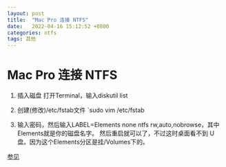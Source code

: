 ```yaml
---
layout: post
title:  "Mac Pro 连接 NTFS"
date:   2022-04-16 15:12:52 +0800
categories: ntfs
tags: 其他
---
```



# Mac Pro 连接 NTFS


1. 插入磁盘
打开Terminal，输入diskutil list

2. 创建(修改)/etc/fstab文件 `sudo vim /etc/fstab 
3. 输入密码，然后输入LABEL=Elements none ntfs rw,auto,nobrowse，其中Elements就是你的磁盘名字。
然后重启就可以了，不过这时桌面看不到 U盘。因为这个Elements分区是挂/Volumes下的。

[参见](https://www.jianshu.com/p/a481cfa392da)